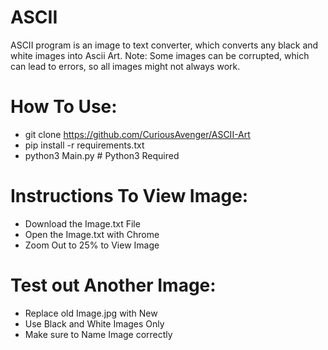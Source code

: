 # ASCII
ASCII program is an image to text converter, which converts any black and white images into Ascii Art. Note: Some images can be corrupted, which can lead to errors, so all images might not always work.

# How To Use:
- git clone https://github.com/CuriousAvenger/ASCII-Art
- pip install -r requirements.txt
- python3 Main.py # Python3 Required

# Instructions To View Image:
- Download the Image.txt File 
- Open the Image.txt with Chrome
- Zoom Out to 25% to View Image

# Test out Another Image:
- Replace old Image.jpg with New 
- Use Black and White Images Only
- Make sure to Name Image correctly
